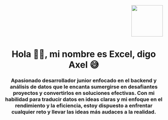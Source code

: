 <div id="header" align="right">
<img src= "https://media.giphy.com/media/v1.Y2lkPTc5MGI3NjExMzFlMDI4NTM5YTJhNDJkNWRiYzFjZjAxY2MxMWMxZTgxYmM2NGNhNiZlcD12MV9pbnRlcm5hbF9naWZzX2dpZklkJmN0PWc/n8awua33xgS3CVxb1f/giphy.gif" width="100px"/>
<h1 align="center"> Hola 🤝🏼, mi nombre es Excel, digo Axel 😅</h1>
<h3 align="center"> Apasionado desarrollador junior enfocado en el backend y análisis de datos que le encanta sumergirse en desafiantes proyectos y convertirlos en soluciones efectivas. Con mi habilidad para traducir datos en ideas claras y mi enfoque en el rendimiento y la eficiencia, estoy dispuesto a enfrentar cualquier reto y llevar las ideas más audaces a la realidad.</h3>
  </div>
